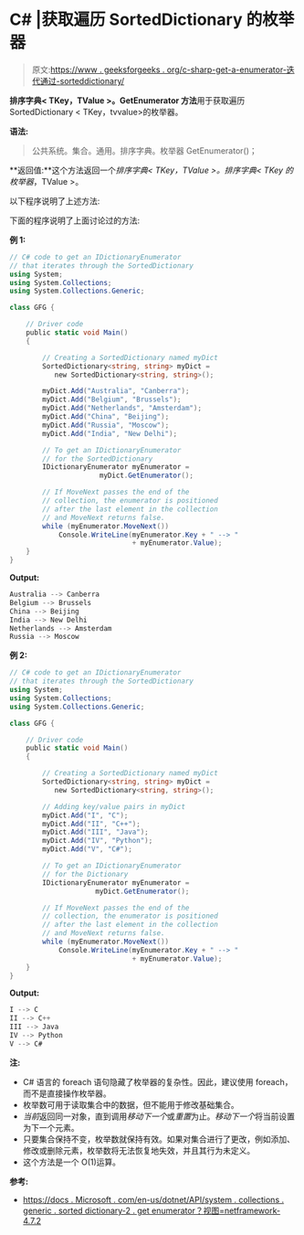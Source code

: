 # C# |获取遍历 SortedDictionary 的枚举器

> 原文:[https://www . geeksforgeeks . org/c-sharp-get-a-enumerator-迭代通过-sorteddictionary/](https://www.geeksforgeeks.org/c-sharp-get-an-enumerator-that-iterates-through-the-sorteddictionary/)

**排序字典< TKey，TValue >。GetEnumerator 方法**用于获取遍历 SortedDictionary < TKey，tvvalue>的枚举器。

**语法:**

> 公共系统。集合。通用。排序字典<tkey tvalue="">。枚举器 GetEnumerator()；</tkey>

**返回值:**这个方法返回一个*排序字典< TKey，TValue >。排序字典< TKey 的枚举器*，TValue >。

以下程序说明了上述方法:

下面的程序说明了上面讨论过的方法:

**例 1:**

```cs
// C# code to get an IDictionaryEnumerator
// that iterates through the SortedDictionary
using System;
using System.Collections;
using System.Collections.Generic;

class GFG {

    // Driver code
    public static void Main()
    {

        // Creating a SortedDictionary named myDict
        SortedDictionary<string, string> myDict = 
           new SortedDictionary<string, string>();

        myDict.Add("Australia", "Canberra");
        myDict.Add("Belgium", "Brussels");
        myDict.Add("Netherlands", "Amsterdam");
        myDict.Add("China", "Beijing");
        myDict.Add("Russia", "Moscow");
        myDict.Add("India", "New Delhi");

        // To get an IDictionaryEnumerator
        // for the SortedDictionary
        IDictionaryEnumerator myEnumerator = 
                      myDict.GetEnumerator();

        // If MoveNext passes the end of the
        // collection, the enumerator is positioned
        // after the last element in the collection
        // and MoveNext returns false.
        while (myEnumerator.MoveNext())
            Console.WriteLine(myEnumerator.Key + " --> "
                              + myEnumerator.Value);
    }
}
```

**Output:**

```cs
Australia --> Canberra
Belgium --> Brussels
China --> Beijing
India --> New Delhi
Netherlands --> Amsterdam
Russia --> Moscow

```

**例 2:**

```cs
// C# code to get an IDictionaryEnumerator
// that iterates through the SortedDictionary
using System;
using System.Collections;
using System.Collections.Generic;

class GFG {

    // Driver code
    public static void Main()
    {

        // Creating a SortedDictionary named myDict
        SortedDictionary<string, string> myDict = 
           new SortedDictionary<string, string>();

        // Adding key/value pairs in myDict
        myDict.Add("I", "C");
        myDict.Add("II", "C++");
        myDict.Add("III", "Java");
        myDict.Add("IV", "Python");
        myDict.Add("V", "C#");

        // To get an IDictionaryEnumerator
        // for the Dictionary
        IDictionaryEnumerator myEnumerator = 
                     myDict.GetEnumerator();

        // If MoveNext passes the end of the
        // collection, the enumerator is positioned
        // after the last element in the collection
        // and MoveNext returns false.
        while (myEnumerator.MoveNext())
            Console.WriteLine(myEnumerator.Key + " --> "
                              + myEnumerator.Value);
    }
}
```

**Output:**

```cs
I --> C
II --> C++
III --> Java
IV --> Python
V --> C#

```

**注:**

*   C# 语言的 foreach 语句隐藏了枚举器的复杂性。因此，建议使用 foreach，而不是直接操作枚举器。
*   枚举数可用于读取集合中的数据，但不能用于修改基础集合。
*   *当前*返回同一对象，直到调用*移动下一个*或*重置*为止。*移动下一个*将当前设置为下一个元素。
*   只要集合保持不变，枚举数就保持有效。如果对集合进行了更改，例如添加、修改或删除元素，枚举数将无法恢复地失效，并且其行为未定义。
*   这个方法是一个 O(1)运算。

**参考:**

*   [https://docs . Microsoft . com/en-us/dotnet/API/system . collections . generic . sorted dictionary-2 . get enumerator？视图=netframework-4.7.2](https://docs.microsoft.com/en-us/dotnet/api/system.collections.generic.sorteddictionary-2.getenumerator?view=netframework-4.7.2)